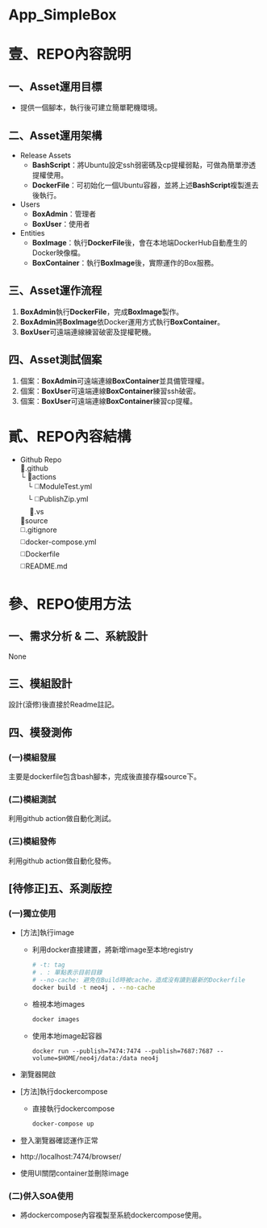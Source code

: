 App_SimpleBox
====

# 壹、REPO內容說明

## 一、Asset運用目標

* 提供一個腳本，執行後可建立簡單靶機環境。

## 二、Asset運用架構

* Release Assets
  - **BashScript**：將Ubuntu設定ssh弱密碼及cp提權弱點，可做為簡單滲透提權使用。
  - **DockerFile**：可初始化一個Ubuntu容器，並將上述**BashScript**複製進去後執行。
* Users
  - **BoxAdmin**：管理者
  - **BoxUser**：使用者
* Entities
  - **BoxImage**：執行**DockerFile**後，會在本地端DockerHub自動產生的Docker映像檔。
  - **BoxContainer**：執行**BoxImage**後，實際運作的Box服務。
  
## 三、Asset運作流程

1. **BoxAdmin**執行**DockerFile**，完成**BoxImage**製作。
2. **BoxAdmin**將**BoxImage**依Docker運用方式執行**BoxContainer**。
3. **BoxUser**可遠端連線練習破密及提權靶機。

## 四、Asset測試個案

1. 個案：**BoxAdmin**可遠端連線**BoxContainer**並具備管理權。
2. 個案：**BoxUser**可遠端連線**BoxContainer**練習ssh破密。
3. 個案：**BoxUser**可遠端連線**BoxContainer**練習cp提權。

# 貳、REPO內容結構

* Github Repo<br/>
  📁.github<br/>
  └ 📁actions<br/>
  　└ ◻️ModuleTest.yml<br/>
  　└ ◻️PublishZip.yml<br/>  　
  📁.vs<br/>
  📁source<br/>
  ◻️.gitignore<br/>
  ◻️docker-compose.yml<br/>
  ◻️Dockerfile<br/>
  ◻️README.md<br/>

# 參、REPO使用方法

## 一、需求分析 & 二、系統設計

None

## 三、模組設計

設計(滾修)後直接於Readme註記。

## 四、模發測佈

### (一)模組發展

主要是dockerfile包含bash腳本，完成後直接存檔source下。

### (二)模組測試

利用github action做自動化測試。

### (三)模組發佈

利用github action做自動化發佈。

## [待修正]五、系測版控

### (一)獨立使用

* [方法]執行image
  * 利用docker直接建置，將新增image至本地registry
    ```bash
    # -t: tag
    # . : 單點表示目前目錄
    # --no-cache: 避免在Build時被cache，造成沒有讀到最新的Dockerfile
    docker build -t neo4j . --no-cache
    ```
  * 檢視本地images
    ```bash
    docker images
    ```  
  * 使用本地image起容器
    ```
    docker run --publish=7474:7474 --publish=7687:7687 --volume=$HOME/neo4j/data:/data neo4j
    ```
* 瀏覽器開啟 
* [方法]執行dockercompose
  * 直接執行dockercompose
    ```powershell
    docker-compose up
    ```
* 登入瀏覽器確認運作正常
* http://localhost:7474/browser/

* 使用UI關閉container並刪除image

### (二)併入SOA使用

* 將dockercompose內容複製至系統dockercompose使用。
